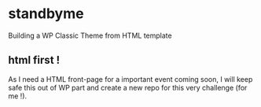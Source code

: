 # standbyme
Building a WP Classic Theme from HTML template

## html first !
As I need a HTML front-page for a important event coming soon, I will keep safe this out of WP part and create a new repo for this very challenge (for me !).
